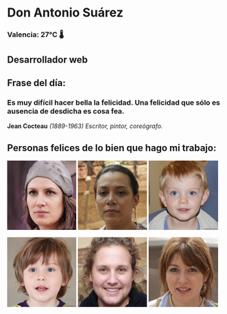 # Don Antonio Suárez
### Valencia:  27°C 🌡️
## Desarrollador web
## Frase del día:
<!-- START QUOTE -->
### Es muy difícil hacer bella la felicidad. Una felicidad que sólo es ausencia de desdicha es cosa fea.
**Jean Cocteau** *(1889-1963) Escritor, pintor, coreógrafo.*
<!-- END QUOTE -->






## Personas felices de lo bien que hago mi trabajo:

<p float="left">
  <img src="src/image_0.png" width="32%" />
  <img src="src/image_1.png" width="32%" /> 
  <img src="src/image_2.png" width="32%" />
</p>
<p float="left">
  <img src="src/image_3.png" width="32%" />
  <img src="src/image_4.png" width="32%" /> 
  <img src="src/image_5.png" width="32%" />
</p>